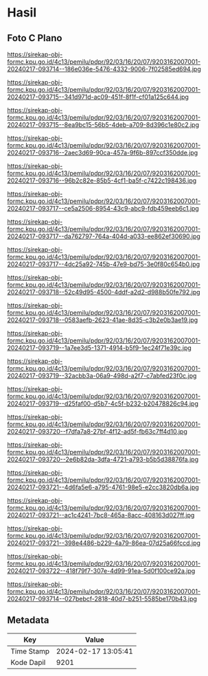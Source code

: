 # Hasil

## Foto C Plano

https://sirekap-obj-formc.kpu.go.id/4c13/pemilu/pdpr/92/03/16/20/07/9203162007001-20240217-093714--186e036e-5476-4332-9006-7f02585ed694.jpg

https://sirekap-obj-formc.kpu.go.id/4c13/pemilu/pdpr/92/03/16/20/07/9203162007001-20240217-093715--341d971d-ac09-451f-8f1f-cf01a125c644.jpg

https://sirekap-obj-formc.kpu.go.id/4c13/pemilu/pdpr/92/03/16/20/07/9203162007001-20240217-093715--8ea9bc15-56b5-4deb-a709-8d396c1e80c2.jpg

https://sirekap-obj-formc.kpu.go.id/4c13/pemilu/pdpr/92/03/16/20/07/9203162007001-20240217-093716--2aec3d69-90ca-457a-9f6b-897ccf350dde.jpg

https://sirekap-obj-formc.kpu.go.id/4c13/pemilu/pdpr/92/03/16/20/07/9203162007001-20240217-093716--96b2c82e-85b5-4cf1-ba5f-c7422c198436.jpg

https://sirekap-obj-formc.kpu.go.id/4c13/pemilu/pdpr/92/03/16/20/07/9203162007001-20240217-093717--ce5a2506-8954-43c9-abc9-fdb459eeb6c1.jpg

https://sirekap-obj-formc.kpu.go.id/4c13/pemilu/pdpr/92/03/16/20/07/9203162007001-20240217-093717--da762797-764a-404d-a033-ee862ef30690.jpg

https://sirekap-obj-formc.kpu.go.id/4c13/pemilu/pdpr/92/03/16/20/07/9203162007001-20240217-093717--4dc25a92-745b-47e9-bd75-3e0f80c654b0.jpg

https://sirekap-obj-formc.kpu.go.id/4c13/pemilu/pdpr/92/03/16/20/07/9203162007001-20240217-093718--52c49d95-4500-4ddf-a2d2-d988b50fe792.jpg

https://sirekap-obj-formc.kpu.go.id/4c13/pemilu/pdpr/92/03/16/20/07/9203162007001-20240217-093718--0583aefb-2623-41ae-8d35-c3b2e0b3ae19.jpg

https://sirekap-obj-formc.kpu.go.id/4c13/pemilu/pdpr/92/03/16/20/07/9203162007001-20240217-093719--1a7ee3d5-1371-4914-b5f9-1ec24f71e39c.jpg

https://sirekap-obj-formc.kpu.go.id/4c13/pemilu/pdpr/92/03/16/20/07/9203162007001-20240217-093719--32acbb3a-06a9-498d-a2f7-c7abfed23f0c.jpg

https://sirekap-obj-formc.kpu.go.id/4c13/pemilu/pdpr/92/03/16/20/07/9203162007001-20240217-093719--d25faf00-d5b7-4c5f-b232-b20478826c94.jpg

https://sirekap-obj-formc.kpu.go.id/4c13/pemilu/pdpr/92/03/16/20/07/9203162007001-20240217-093720--f7dfa7a8-27bf-4f12-ad5f-fb63c7ff4d10.jpg

https://sirekap-obj-formc.kpu.go.id/4c13/pemilu/pdpr/92/03/16/20/07/9203162007001-20240217-093720--2e6b82da-3dfa-4721-a793-b5b5d38876fa.jpg

https://sirekap-obj-formc.kpu.go.id/4c13/pemilu/pdpr/92/03/16/20/07/9203162007001-20240217-093721--4d6fa5e6-a795-4761-98e5-e2cc3820db6a.jpg

https://sirekap-obj-formc.kpu.go.id/4c13/pemilu/pdpr/92/03/16/20/07/9203162007001-20240217-093721--ac1c4241-7bc8-465a-8acc-408163d027ff.jpg

https://sirekap-obj-formc.kpu.go.id/4c13/pemilu/pdpr/92/03/16/20/07/9203162007001-20240217-093721--398e4486-b229-4a79-86ea-07d25a66fccd.jpg

https://sirekap-obj-formc.kpu.go.id/4c13/pemilu/pdpr/92/03/16/20/07/9203162007001-20240217-093722--418f79f7-307e-4d99-91ea-5d0f100ce92a.jpg

https://sirekap-obj-formc.kpu.go.id/4c13/pemilu/pdpr/92/03/16/20/07/9203162007001-20240217-093714--027bebcf-2818-40d7-b251-5585be170b43.jpg


## Metadata

| Key        | Value               |
| ---------- | ------------------- |
| Time Stamp | 2024-02-17 13:05:41 |
| Kode Dapil | 9201                |



